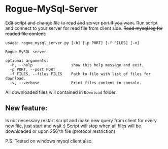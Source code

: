 Rogue-MySql-Server
==================

~~Edit script and change file to read and server port if you want.~~ Run script and connect to your server for read file from client side.
~~Read mysql.log for readed file content.~~

```
usage: rogue_mysql_server.py [-h] [-p PORT] [-f FILES] [-v]

Rogue MySQL server

optional arguments:
  -h, --help                 show this help message and exit.
  -p PORT, --port PORT
  -f FILES, --files FILES    Path to file with list of files for download.
  -v, --verbose              Print files content in console.
```

All downloaded files will contained in `Download` folder.

## New feature:
Is not necessary restart script and make new query from client for every new file, just start and wait :)
Script will stop when all files will be downloaded or upon 256'th file (protocol restriction)

P.S. Tested on windows mysql client also.



